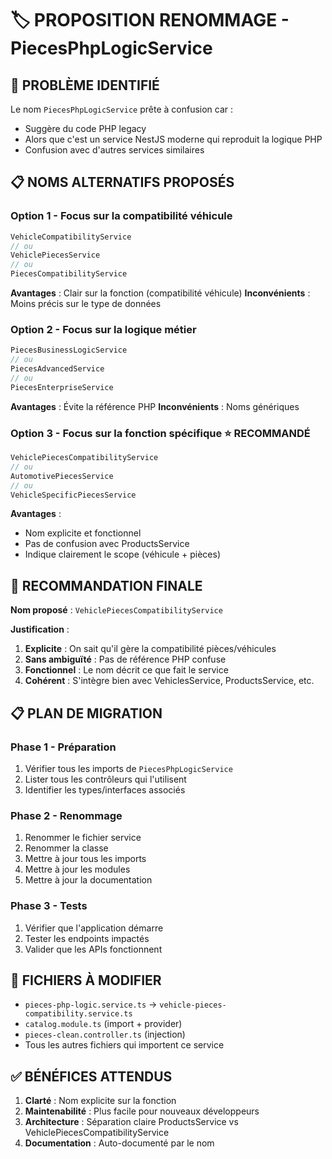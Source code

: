 # 🏷️ PROPOSITION RENOMMAGE - PiecesPhpLogicService

## 🎯 **PROBLÈME IDENTIFIÉ**
Le nom `PiecesPhpLogicService` prête à confusion car :
- Suggère du code PHP legacy
- Alors que c'est un service NestJS moderne qui reproduit la logique PHP
- Confusion avec d'autres services similaires

## 📋 **NOMS ALTERNATIFS PROPOSÉS**

### **Option 1 - Focus sur la compatibilité véhicule**
```typescript
VehicleCompatibilityService
// ou
VehiclePiecesService  
// ou
PiecesCompatibilityService
```
**Avantages** : Clair sur la fonction (compatibilité véhicule)
**Inconvénients** : Moins précis sur le type de données

### **Option 2 - Focus sur la logique métier**
```typescript
PiecesBusinessLogicService
// ou  
PiecesAdvancedService
// ou
PiecesEnterpriseService
```
**Avantages** : Évite la référence PHP
**Inconvénients** : Noms génériques

### **Option 3 - Focus sur la fonction spécifique** ⭐ **RECOMMANDÉ**
```typescript
VehiclePiecesCompatibilityService
// ou
AutomotivePiecesService
// ou
VehicleSpecificPiecesService
```
**Avantages** : 
- Nom explicite et fonctionnel
- Pas de confusion avec ProductsService
- Indique clairement le scope (véhicule + pièces)

## 🎯 **RECOMMANDATION FINALE**

**Nom proposé** : `VehiclePiecesCompatibilityService`

**Justification** :
1. **Explicite** : On sait qu'il gère la compatibilité pièces/véhicules
2. **Sans ambiguïté** : Pas de référence PHP confuse
3. **Fonctionnel** : Le nom décrit ce que fait le service
4. **Cohérent** : S'intègre bien avec VehiclesService, ProductsService, etc.

## 📋 **PLAN DE MIGRATION**

### **Phase 1 - Préparation**
1. Vérifier tous les imports de `PiecesPhpLogicService`
2. Lister tous les contrôleurs qui l'utilisent
3. Identifier les types/interfaces associés

### **Phase 2 - Renommage**
1. Renommer le fichier service
2. Renommer la classe
3. Mettre à jour tous les imports
4. Mettre à jour les modules
5. Mettre à jour la documentation

### **Phase 3 - Tests**
1. Vérifier que l'application démarre
2. Tester les endpoints impactés
3. Valider que les APIs fonctionnent

## 🔧 **FICHIERS À MODIFIER**

- `pieces-php-logic.service.ts` → `vehicle-pieces-compatibility.service.ts`
- `catalog.module.ts` (import + provider)
- `pieces-clean.controller.ts` (injection)
- Tous les autres fichiers qui importent ce service

## ✅ **BÉNÉFICES ATTENDUS**

1. **Clarté** : Nom explicite sur la fonction
2. **Maintenabilité** : Plus facile pour nouveaux développeurs
3. **Architecture** : Séparation claire ProductsService vs VehiclePiecesCompatibilityService
4. **Documentation** : Auto-documenté par le nom